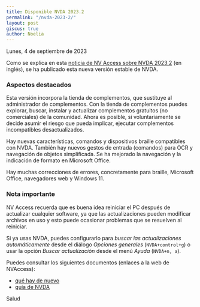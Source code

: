 ```yaml
---
title: Disponible NVDA 2023.2
permalink: "/nvda-2023-2/"
layout: post
giscus: true
author: Noelia
---
```


<footer>Lunes, 4 de septiembre de 2023</footer>

Como se explica en esta [noticia de NV Access sobre NVDA 2023.2](https://www.nvaccess.org/post/nvda-2023-2) (en inglés), se ha publicado esta nueva versión estable de NVDA.

### Aspectos destacados

Esta versión incorpora la tienda de complementos, que sustituye al administrador de complementos. Con la tienda de complementos puedes explorar, buscar, instalar y actualizar complementos gratuitos (no comerciales) de la comunidad. Ahora es posible, si voluntariamente se decide asumir el riesgo que pueda implicar, ejecutar complementos incompatibles desactualizados.

Hay nuevas características, comandos y dispositivos braille compatibles con NVDA. También hay nuevos gestos de entrada (comandos) para OCR y navegación de objetos simplificada. Se ha mejorado la navegación y la indicación de formato en Microsoft Office.

Hay muchas correcciones de errores, concretamente para braille, Microsoft Office, navegadores web y Windows 11.

### Nota importante

NV Access recuerda que es buena idea reiniciar el PC después de actualizar cualquier software, ya que las actualizaciones pueden modificar archivos en uso y esto puede ocasionar problemas que se resuelven al reiniciar.

Si ya usas NVDA, puedes configurarlo para *buscar las actualizaciones automáticamente* desde el diálogo *Opciones generales* (`NVDA+control+g`) o usar la opción *Buscar actualización* desde el menú *Ayuda* (`NVDA+n, a`).

Puedes consultar los siguientes documentos (enlaces a la web de NVAccess):

- [qué hay de nuevo](https://www.nvaccess.org/files/nvda/releases/stable/documentation/es/changes.html)
- [guía de NVDA](https://www.nvaccess.org/files/nvda/releases/stable/documentation/es/userGuide.html)

Salud
